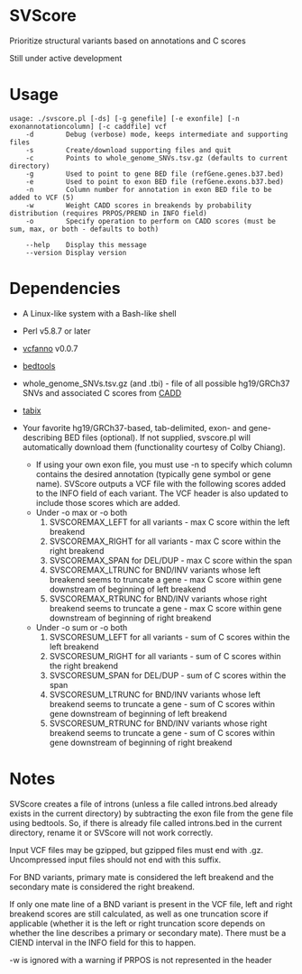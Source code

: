 # SVScore
Prioritize structural variants based on annotations and C scores

Still under active development

# Usage
```
usage: ./svscore.pl [-ds] [-g genefile] [-e exonfile] [-n exonannotationcolumn] [-c caddfile] vcf
    -d	      Debug (verbose) mode, keeps intermediate and supporting files
    -s	      Create/download supporting files and quit
    -c	      Points to whole_genome_SNVs.tsv.gz (defaults to current directory)
    -g	      Used to point to gene BED file (refGene.genes.b37.bed)
    -e	      Used to point to exon BED file (refGene.exons.b37.bed)
    -n	      Column number for annotation in exon BED file to be added to VCF (5)
    -w	      Weight CADD scores in breakends by probability distribution (requires PRPOS/PREND in INFO field)
    -o	      Specify operation to perform on CADD scores (must be sum, max, or both - defaults to both)

    --help    Display this message
    --version Display version
```

# Dependencies
* A Linux-like system with a Bash-like shell

* Perl v5.8.7 or later

* [vcfanno](https://www.github.com/brentp/vcfanno) v0.0.7

* [bedtools](https://www.github.com/arq5x/bedtools2)

* whole_genome_SNVs.tsv.gz (and .tbi) - file of all possible hg19/GRCh37 SNVs and associated C scores from [CADD](http://cadd.gs.washington.edu/download) 

* [tabix](https://github.com/samtools/htslib)

* Your favorite hg19/GRCh37-based, tab-delimited, exon- and gene-describing BED files (optional). If not supplied, svscore.pl will automatically download them (functionality courtesy of Colby Chiang).

  * If using your own exon file, you must use -n to specify which column contains the desired annotation (typically gene symbol or gene name). SVScore outputs a VCF file with the following scores added to the INFO field of each variant. The VCF header is also updated to include those scores which are added.
  * Under -o max or -o both
      1. SVSCOREMAX_LEFT for all variants - max C score within the left breakend
      2. SVSCOREMAX_RIGHT for all variants - max C score within the right breakend
      3. SVSCOREMAX_SPAN for DEL/DUP - max C score within the span
      4. SVSCOREMAX_LTRUNC for BND/INV variants whose left breakend seems to truncate a gene - max C score within gene downstream of beginning of left breakend 
      5. SVSCOREMAX_RTRUNC for BND/INV variants whose right breakend seems to truncate a gene - max C score within gene downstream of beginning of right breakend 
  * Under -o sum or -o both
      1. SVSCORESUM_LEFT for all variants - sum of C scores within the left breakend
      2. SVSCORESUM_RIGHT for all variants - sum of C scores within the right breakend
      3. SVSCORESUM_SPAN for DEL/DUP - sum of C scores within the span
      4. SVSCORESUM_LTRUNC for BND/INV variants whose left breakend seems to truncate a gene - sum of C scores within gene downstream of beginning of left breakend 
      5. SVSCORESUM_RTRUNC for BND/INV variants whose right breakend seems to truncate a gene - sum of C scores within gene downstream of beginning of right breakend 

# Notes
SVScore creates a file of introns (unless a file called introns.bed already exists in the current directory) by subtracting the exon file from the gene file using bedtools. So, if there is already file called introns.bed in the current directory, rename it or SVScore will not work correctly.

Input VCF files may be gzipped, but gzipped files must end with .gz. Uncompressed input files should not end with this suffix.

For BND variants, primary mate is considered the left breakend and the secondary mate is considered the right breakend.

If only one mate line of a BND variant is present in the VCF file, left and right breakend scores are still calculated, as well as one truncation score if applicable (whether it is the left or right truncation score depends on whether the line describes a primary or secondary mate). There must be a CIEND interval in the INFO field for this to happen.

-w is ignored with a warning if PRPOS is not represented in the header
